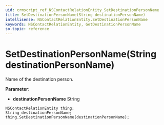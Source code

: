 ```yaml
---
uid: crmscript_ref_NSContactRelationEntity_SetDestinationPersonName
title: SetDestinationPersonName(String destinationPersonName)
intellisense: NSContactRelationEntity.SetDestinationPersonName
keywords: NSContactRelationEntity, GetDestinationPersonName
so.topic: reference
---
```


# SetDestinationPersonName(String destinationPersonName)

Name of the destination person.

**Parameter:** 
* **destinationPersonName** String

```crmscript
NSContactRelationEntity thing;
String destinationPersonName;
thing.SetDestinationPersonName(destinationPersonName);
```

